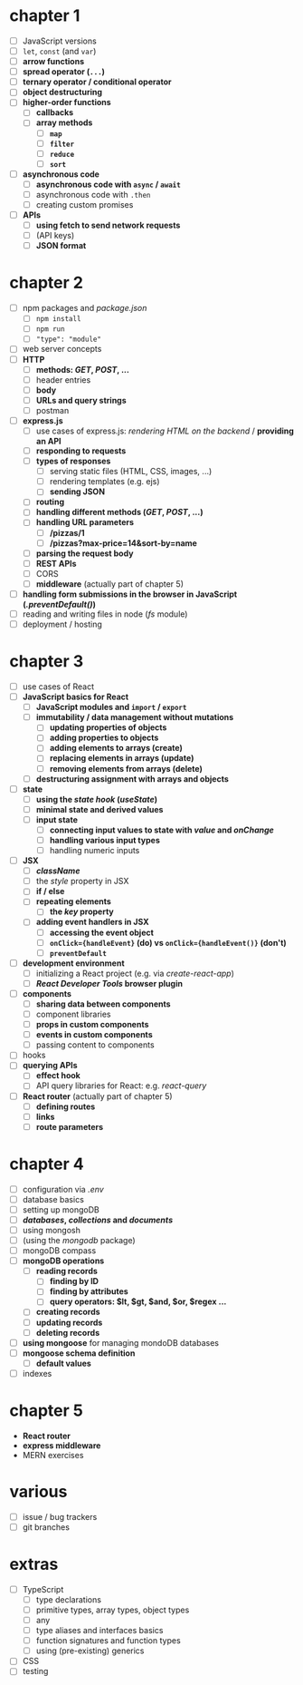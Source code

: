 # chapter 1

- [ ] JavaScript versions
- [ ] `let`, `const` (and `var`)
- [ ] **arrow functions**
- [ ] **spread operator (`...`)**
- [ ] **ternary operator / conditional operator**
- [ ] **object destructuring**
- [ ] **higher-order functions**
  - [ ] **callbacks**
  - [ ] **array methods**
    - [ ] **`map`**
    - [ ] **`filter`**
    - [ ] **`reduce`**
    - [ ] **`sort`**
- [ ] **asynchronous code**
  - [ ] **asynchronous code with `async` / `await`**
  - [ ] asynchronous code with `.then`
  - [ ] creating custom promises
- [ ] **APIs**
  - [ ] **using fetch to send network requests**
  - [ ] (API keys)
  - [ ] **JSON format**

# chapter 2

- [ ] npm packages and _package.json_
  - [ ] `npm install`
  - [ ] `npm run`
  - [ ] `"type": "module"`
- [ ] web server concepts
- [ ] **HTTP**
  - [ ] **methods: _GET_, _POST_, ...**
  - [ ] header entries
  - [ ] **body**
  - [ ] **URLs and query strings**
  - [ ] postman
- [ ] **express.js**
  - [ ] use cases of express.js: _rendering HTML on the backend_ / **providing an API**
  - [ ] **responding to requests**
  - [ ] **types of responses**
    - [ ] serving static files (HTML, CSS, images, ...)
    - [ ] rendering templates (e.g. ejs)
    - [ ] **sending JSON**
  - [ ] **routing**
  - [ ] **handling different methods (_GET_, _POST_, ...)**
  - [ ] **handling URL parameters**
    - [ ] **/pizzas/1**
    - [ ] **/pizzas?max-price=14&sort-by=name**
  - [ ] **parsing the request body**
  - [ ] **REST APIs**
  - [ ] CORS
  - [ ] **middleware** (actually part of chapter 5)
- [ ] **handling form submissions in the browser in JavaScript (_.preventDefault()_)**
- [ ] reading and writing files in node (_fs_ module)
- [ ] deployment / hosting

# chapter 3

- [ ] use cases of React
- [ ] **JavaScript basics for React**
  - [ ] **JavaScript modules and `import` / `export`**
  - [ ] **immutability / data management without mutations**
    - [ ] **updating properties of objects**
    - [ ] **adding properties to objects**
    - [ ] **adding elements to arrays (create)**
    - [ ] **replacing elements in arrays (update)**
    - [ ] **removing elements from arrays (delete)**
  - [ ] **destructuring assignment with arrays and objects**
- [ ] **state**
  - [ ] **using the _state hook_ (_useState_)**
  - [ ] **minimal state and derived values**
  - [ ] **input state**
    - [ ] **connecting input values to state with _value_ and _onChange_**
    - [ ] **handling various input types**
    - [ ] handling numeric inputs
- [ ] **JSX**
  - [ ] **_className_**
  - [ ] the _style_ property in JSX
  - [ ] **if / else**
  - [ ] **repeating elements**
    - [ ] **the _key_ property**
  - [ ] **adding event handlers in JSX**
    - [ ] **accessing the event object**
    - [ ] **`onClick={handleEvent}` (do) vs `onClick={handleEvent()}` (don't)**
    - [ ] **`preventDefault`**
- [ ] **development environment**
  - [ ] initializing a React project (e.g. via _create-react-app_)
  - [ ] **_React Developer Tools_ browser plugin**
- [ ] **components**
  - [ ] **sharing data between components**
  - [ ] component libraries
  - [ ] **props in custom components**
  - [ ] **events in custom components**
  - [ ] passing content to components
- [ ] hooks
- [ ] **querying APIs**
  - [ ] **effect hook**
  - [ ] API query libraries for React: e.g. _react-query_
- [ ] **React router** (actually part of chapter 5)
  - [ ] **defining routes**
  - [ ] **links**
  - [ ] **route parameters**

# chapter 4

- [ ] configuration via _.env_
- [ ] database basics
- [ ] setting up mongoDB
- [ ] **_databases_, _collections_ and _documents_**
- [ ] using mongosh
- [ ] (using the _mongodb_ package)
- [ ] mongoDB compass
- [ ] **mongoDB operations**
  - [ ] **reading records**
    - [ ] **finding by ID**
    - [ ] **finding by attributes**
    - [ ] **query operators: $lt, $gt, $and, $or, $regex ...**
  - [ ] **creating records**
  - [ ] **updating records**
  - [ ] **deleting records**
- [ ] **using mongoose** for managing mondoDB databases
- [ ] **mongoose schema definition**
  - [ ] **default values**
- [ ] indexes

# chapter 5

- **React router**
- **express middleware**
- MERN exercises

# various

- [ ] issue / bug trackers
- [ ] git branches

# extras

- [ ] TypeScript
  - [ ] type declarations
  - [ ] primitive types, array types, object types
  - [ ] any
  - [ ] type aliases and interfaces basics
  - [ ] function signatures and function types
  - [ ] using (pre-existing) generics
- [ ] CSS
- [ ] testing
